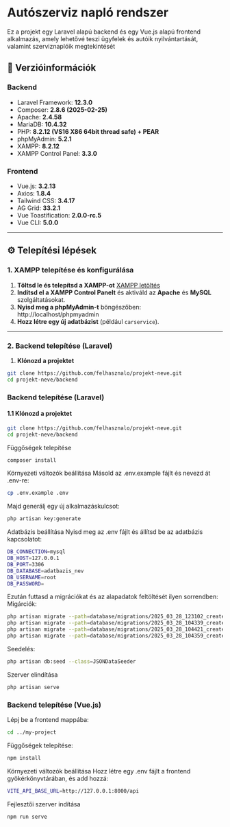 # Autószerviz napló rendszer

Ez a projekt egy Laravel alapú backend és egy Vue.js alapú frontend alkalmazás, amely lehetővé teszi ügyfelek és autóik nyilvántartását, valamint szerviznaplóik megtekintését

## 📌 Verzióinformációk

### **Backend**
- Laravel Framework: **12.3.0**
- Composer: **2.8.6 (2025-02-25)**
- Apache: **2.4.58**
- MariaDB: **10.4.32**
- PHP: **8.2.12 (VS16 X86 64bit thread safe) + PEAR**
- phpMyAdmin: **5.2.1**
- XAMPP: **8.2.12**
- XAMPP Control Panel: **3.3.0**

### **Frontend**
- Vue.js: **3.2.13**
- Axios: **1.8.4**
- Tailwind CSS: **3.4.17**
- AG Grid: **33.2.1**
- Vue Toastification: **2.0.0-rc.5**
- Vue CLI: **5.0.0**

---

## ⚙️ **Telepítési lépések**

### 1. XAMPP telepítése és konfigurálása

1. **Töltsd le és telepítsd a XAMPP-ot** [XAMPP letöltés](https://www.apachefriends.org/index.html)
2. **Indítsd el a XAMPP Control Panelt** és aktiváld az **Apache** és **MySQL** szolgáltatásokat.
3. **Nyisd meg a phpMyAdmin-t** böngészőben:  http://localhost/phpmyadmin
4. **Hozz létre egy új adatbázist** (például `carservice`).

---

### 2. Backend telepítése (Laravel)

1. **Klónozd a projektet**  
```sh
git clone https://github.com/felhasznalo/projekt-neve.git
cd projekt-neve/backend
```
### **Backend telepítése (Laravel)**

#### **1.1 Klónozd a projektet**
```sh
git clone https://github.com/felhasznalo/projekt-neve.git
cd projekt-neve/backend
```
Függőségek telepítése
```sh
composer install
```
Környezeti változók beállítása
Másold az .env.example fájlt és nevezd át .env-re:
```sh
cp .env.example .env
```
Majd generálj egy új alkalmazáskulcsot:
```sh
php artisan key:generate
```
Adatbázis beállítása
Nyisd meg az .env fájlt és állítsd be az adatbázis kapcsolatot:
```sh
DB_CONNECTION=mysql
DB_HOST=127.0.0.1
DB_PORT=3306
DB_DATABASE=adatbazis_nev
DB_USERNAME=root
DB_PASSWORD=
```

Ezután futtasd a migrációkat és az alapadatok feltöltését ilyen sorrendben:
Migárciók:
```sh
php artisan migrate --path=database/migrations/2025_03_28_123102_create_sessions_table.php
php artisan migrate --path=database/migrations/2025_03_28_104339_create_clients_table.php
php artisan migrate --path=database/migrations/2025_03_28_104421_create_cars_table.php
php artisan migrate --path=database/migrations/2025_03_28_104359_create_services_table.php
```

Seedelés:
```sh
php artisan db:seed --class=JSONDataSeeder 
```
Szerver elindítása
```sh
php artisan serve
```
### **Backend telepítése (Vue.js)**

Lépj be a frontend mappába:
```sh
cd ../my-project
```
Függőségek telepítése:
```sh
npm install
```
Környezeti változók beállítása
Hozz létre egy .env fájlt a frontend gyökérkönyvtárában, és add hozzá:
```sh
VITE_API_BASE_URL=http://127.0.0.1:8000/api
```

Fejlesztői szerver indítása
```sh
npm run serve
```








